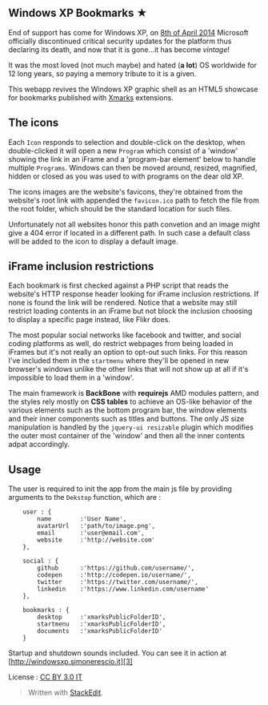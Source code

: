 ## Windows XP Bookmarks ★ ##

End of support has come for Windows XP, on [8th of April 2014][1] Microsoft officially discontinued critical security updates for the platform thus declaring its death, and now that it is gone...it has become *vintage*!

It was the most loved (not much maybe) and hated (**a lot**) OS worldwide for 12 long years, so paying a memory tribute to it is a given.

This webapp revives the Windows XP graphic shell as an HTML5 showcase for bookmarks published with [Xmarks][2] extensions.


## The icons ##

Each `Icon` responds to selection and double-click on the desktop, when double-clicked it will open a new `Program` which consist of a 'window' showing the link in an iFrame and a 'program-bar element' below to handle multiple `Programs`.
Windows can then be moved around, resized, magnified, hidden or closed as you was used to with programs on the dear old XP.

The icons images are the website's favicons, they're obtained from the website's root link with appended the `favicon.ico` path to fetch the file from the root folder, which should be the standard location for such files.

Unfortunately not all websites honor this path convetion and an image might give a 404 error if located in a different path.
In such case a default class will be added to the icon to display a default image.


## iFrame inclusion restrictions ##

Each bookmark is first checked against a PHP script that reads the website's HTTP response header looking for iFrame inclusion restrictions. If none is found the link will be rendered.
Notice that a website may still restrict loading contents in an iFrame but not block the inclusion choosing to display a specific page instead, like Flikr does.

The most popular social networks like facebook and twitter, and social coding platforms as well, do restrict webpages from being loaded in iFrames but it's not really an option to opt-out such links.
For this reason I've included them in the `startmenu` where they'll be opened in new browser's windows unlike the other links that will not show up at all if it's impossible to load them in a 'window'.

The main framework is **BackBone** with **requirejs** AMD modules pattern, and the styles rely mostly on **CSS tables** to achieve an OS-like behavior of the various elements such as the bottom program bar, the window elements and their inner components such as titles and buttons.
The only JS size manipulation is handled by the `jquery-ui resizable` plugin which modifies the outer most container of the 'window' and then all the inner contents adpat accordingly.

## Usage ##

The user is required to init the app from the main js file by providing arguments to the `Dekstop` function, which are :

        user : {
            name        :'User Name',
            avatarUrl   :'path/to/image.png',
            email       :'user@email.com',
            website     :'http://website.com'
        },

        social : {
            github      :'https://github.com/username/',
            codepen     :'http://codepen.io/username/',
            twitter     :'https://twitter.com/username/',
            linkedin    :'https://www.linkedin.com/username'
        },

        bookmarks : {
            desktop     :'xmarksPublicFolderID',
            startmenu   :'xmarksPublicFolderID',
            documents   :'xmarksPublicFolderID'
        }

Startup and shutdown sounds included.
You can see it in action at [http://windowsxp.simonerescio.it][3]

License : [CC BY 3.0 IT][4]

> Written with [StackEdit](https://stackedit.io/).


  [1]: http://www.microsoft.com/en-us/windows/business/retiring-xp.aspx
  [2]: http://www.xmarks.com/
  [3]: http://windowsxp.simonerescio.it
  [4]: http://creativecommons.org/licenses/by/3.0/it/deed.en